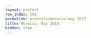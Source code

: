 ```yaml
---
layout: protest
row_index: 503
permalink: protests/morocco-may-2015
title: Morocco, May 2015
hidden: true
---
```

